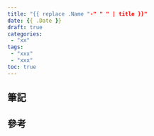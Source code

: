 ```yaml
---
title: "{{ replace .Name "-" " " | title }}"
date: {{ .Date }}
draft: true
categories:
 - "xx"
tags:
 - "xxx"
 - "xxx"
toc: true
---
```


## 筆記
<!-- 簡介 -->
<!--more-->



## 參考
